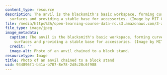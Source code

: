 ```yaml
---
content_type: resource
description: The anvil is the blacksmith's basic workspace, forming curved and flat
  surfaces and providing a stable base for accessories. (Image by MIT OpenCourseWare.)
file: /media/https%3A/open-learning-course-data-rc.s3.amazonaws.com/3-a04-modern-blacksmithing-and-physical-metallurgy-fall-2008/944896f1b41ab7078e782d8c28c6f988_3-a04f08-th.jpg
file_type: image/jpeg
image_metadata:
  caption: The anvil is the blacksmith's basic workspace, forming curved and flat
    surfaces and providing a stable base for accessories. (Image by MIT OpenCourseWare.)
  credit: ''
  image-alt: Photo of an anvil chained to a block stand.
resourcetype: Image
title: Photo of an anvil chained to a block stand
uid: 944896f1-b41a-b707-8e78-2d8c28c6f988
---
```

